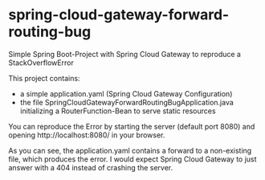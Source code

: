 # spring-cloud-gateway-forward-routing-bug
Simple Spring Boot-Project with Spring Cloud Gateway to reproduce a StackOverflowError

This project contains:
- a simple application.yaml (Spring Cloud Gateway Configuration)
- the file SpringCloudGatewayForwardRoutingBugApplication.java initializing a RouterFunction-Bean to serve static resources

You can reproduce the Error by starting the server (default port 8080) and opening
http://localhost:8080/
in your browser.

As you can see, the application.yaml contains a forward to a non-existing file, which produces the error. I would expect Spring Cloud Gateway to just answer with a 404 instead of crashing the server.